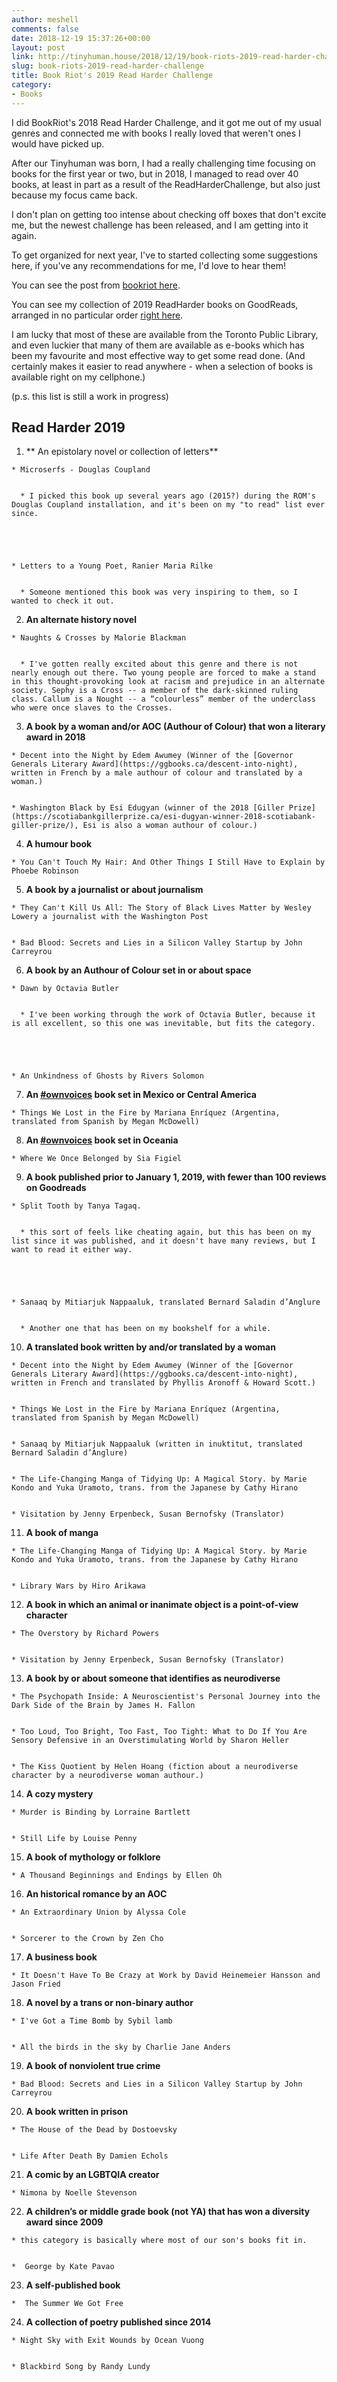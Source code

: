 ```yaml
---
author: meshell
comments: false
date: 2018-12-19 15:37:26+00:00
layout: post
link: http://tinyhuman.house/2018/12/19/book-riots-2019-read-harder-challenge/
slug: book-riots-2019-read-harder-challenge
title: Book Riot's 2019 Read Harder Challenge
category:
- Books
---
```


I did BookRiot's 2018 Read Harder Challenge, and it got me out of my usual genres and connected me with books I really loved that weren't ones I would have picked up.

After our Tinyhuman was born, I had a really challenging time focusing on books for the first year or two, but in 2018, I managed to read over 40 books, at least in part as a result of the ReadHarderChallenge, but also just because my focus came back.

I don't plan on getting too intense about checking off boxes that don't excite me, but the newest challenge has been released, and I am getting into it again.

To get organized for next year, I've to started collecting some suggestions here, if you've any recommendations for me, I'd love to hear them!

You can see the post from [bookriot here](https://bookriot.com/2018/12/12/2019-read-harder-challenge/).

You can see my collection of 2019 ReadHarder books on GoodReads, arranged in no particular order [right here](https://www.goodreads.com/review/list/2388071-michelle?shelf=read-harder-2019).

I am lucky that most of these are available from the Toronto Public Library, and even luckier that many of them are available as e-books which has been my favourite and most effective way to get some read done. (And certainly makes it easier to read anywhere - when a selection of books is available right on my cellphone.)

(p.s. this list is still a work in progress)


## **Read Harder 2019**






  1. ** An epistolary novel or collection of letters**


    * Microserfs - Douglas Coupland


      * I picked this book up several years ago (2015?) during the ROM's Douglas Coupland installation, and it's been on my "to read" list ever since.





    * Letters to a Young Poet, Ranier Maria Rilke


      * Someone mentioned this book was very inspiring to them, so I wanted to check it out.








  2. **An alternate history novel**


    * Naughts & Crosses by Malorie Blackman


      * I've gotten really excited about this genre and there is not nearly enough out there. Two young people are forced to make a stand in this thought-provoking look at racism and prejudice in an alternate society. Sephy is a Cross -- a member of the dark-skinned ruling class. Callum is a Nought -- a “colourless” member of the underclass who were once slaves to the Crosses.








  3. **A book by a woman and/or AOC (Authour of Colour) that won a literary award in 2018**


    * Decent into the Night by Edem Awumey (Winner of the [Governor Generals Literary Award](https://ggbooks.ca/descent-into-night), written in French by a male authour of colour and translated by a woman.)


    * Washington Black by Esi Edugyan (winner of the 2018 [Giller Prize](https://scotiabankgillerprize.ca/esi-dugyan-winner-2018-scotiabank-giller-prize/), Esi is also a woman authour of colour.)





  4. **A humour book**


    * You Can't Touch My Hair: And Other Things I Still Have to Explain by Phoebe Robinson





  5. **A book by a journalist or about journalism**


    * They Can't Kill Us All: The Story of Black Lives Matter by Wesley Lowery a journalist with the Washington Post


    * Bad Blood: Secrets and Lies in a Silicon Valley Startup by John Carreyrou





  6. **A book by an Authour of Colour set in or about space**


    * Dawn by Octavia Butler


      * I've been working through the work of Octavia Butler, because it is all excellent, so this one was inevitable, but fits the category.





    * An Unkindness of Ghosts by Rivers Solomon





  7. **An [#ownvoices](http://www.corinneduyvis.net/ownvoices/) book set in Mexico or Central America**


    * Things We Lost in the Fire by Mariana Enríquez (Argentina, translated from Spanish by Megan McDowell)





  8. **An [#ownvoices](http://www.corinneduyvis.net/ownvoices/) book set in Oceania**


    * Where We Once Belonged by Sia Figiel





  9. **A book published prior to January 1, 2019, with fewer than 100 reviews on Goodreads**


    * Split Tooth by Tanya Tagaq.


      * this sort of feels like cheating again, but this has been on my list since it was published, and it doesn't have many reviews, but I want to read it either way.





    * Sanaaq by Mitiarjuk Nappaaluk, translated Bernard Saladin d’Anglure


      * Another one that has been on my bookshelf for a while.








  10. **A translated book written by and/or translated by a woman**


    * Decent into the Night by Edem Awumey (Winner of the [Governor Generals Literary Award](https://ggbooks.ca/descent-into-night), written in French and translated by Phyllis Aronoff & Howard Scott.)


    * Things We Lost in the Fire by Mariana Enríquez (Argentina, translated from Spanish by Megan McDowell)


    * Sanaaq by Mitiarjuk Nappaaluk (written in inuktitut, translated Bernard Saladin d’Anglure)


    * The Life-Changing Manga of Tidying Up: A Magical Story. by Marie Kondo and Yuka Uramoto, trans. from the Japanese by Cathy Hirano


    * Visitation by Jenny Erpenbeck, Susan Bernofsky (Translator)





  11. **A book of manga**


    * The Life-Changing Manga of Tidying Up: A Magical Story. by Marie Kondo and Yuka Uramoto, trans. from the Japanese by Cathy Hirano


    * Library Wars by Hiro Arikawa





  12. **A book in which an animal or inanimate object is a point-of-view character**


    * The Overstory by Richard Powers


    * Visitation by Jenny Erpenbeck, Susan Bernofsky (Translator)





  13. **A book by or about someone that identifies as neurodiverse**


    * The Psychopath Inside: A Neuroscientist's Personal Journey into the Dark Side of the Brain by James H. Fallon


    * Too Loud, Too Bright, Too Fast, Too Tight: What to Do If You Are Sensory Defensive in an Overstimulating World by Sharon Heller


    * The Kiss Quotient by Helen Hoang (fiction about a neurodiverse character by a neurodiverse woman authour.)





  14. **A cozy mystery**


    * Murder is Binding by Lorraine Bartlett


    * Still Life by Louise Penny





  15. **A book of mythology or folklore**


    * A Thousand Beginnings and Endings by Ellen Oh





  16. **An historical romance by an AOC**


    * An Extraordinary Union by Alyssa Cole


    * Sorcerer to the Crown by Zen Cho





  17. **A business book**


    * It Doesn't Have To Be Crazy at Work by David Heinemeier Hansson and Jason Fried





  18. **A novel by a trans or non-binary author**


    * I've Got a Time Bomb by Sybil lamb


    * All the birds in the sky by Charlie Jane Anders





  19. **A book of nonviolent true crime**


    * Bad Blood: Secrets and Lies in a Silicon Valley Startup by John Carreyrou





  20. **A book written in prison**


    * The House of the Dead by Dostoevsky


    * Life After Death By Damien Echols





  21. **A comic by an LGBTQIA creator**


    * Nimona by Noelle Stevenson





  22. **A children’s or middle grade book (not YA) that has won a diversity award since 2009**


    * this category is basically where most of our son's books fit in.


    *  George by Kate Pavao





  23. **A self-published book**


    *  The Summer We Got Free





  24. **A collection of poetry published since 2014**


    * Night Sky with Exit Wounds by Ocean Vuong


    * Blackbird Song by Randy Lundy
